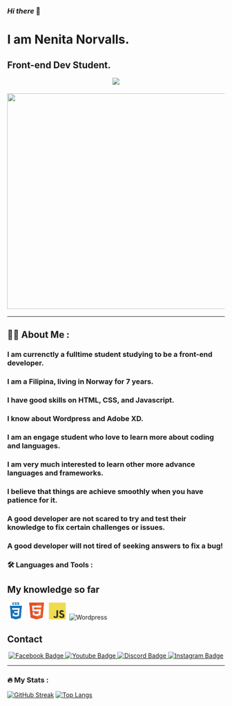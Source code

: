 ### *Hi there* 👋

# I am Nenita Norvalls. 
## Front-end Dev Student.
<div id="header" align="center">
  <img src="https://media.giphy.com/media/PgLLtnqHts1woXeKpy/giphy.gif" width="800"/>
</div>

 <div align="center">
   <img src="https://komarev.com/ghpvc/?username=Nenorvalls&style=flat-square&color=blue" alt="" align="center"/>
</div>

<div align="center">
  <img src="https://media.giphy.com/media/dWesBcTLavkZuG35MI/giphy.gif" width="800" height="500"/>
</div>

---

## :woman_technologist: About Me :
### I am currenctly a fulltime student studying to be a front-end developer.
### I am a Filipina, living in Norway for 7 years.
### I have good skills on HTML, CSS, and Javascript.
### I know about Wordpress and Adobe XD. 
### I am an engage student who love to learn more about coding and languages.
### I am very much interested to learn other more advance languages and frameworks.
### I believe that things are achieve smoothly when you have patience for it. 
### A good developer are not scared to try and test their knowledge to fix certain challenges or issues.
### A good developer will not tired of seeking answers to fix a bug!
### :hammer_and_wrench: Languages and Tools :
<div>
 
 ## My knowledge so far
  <img src="https://github.com/devicons/devicon/blob/master/icons/css3/css3-plain-wordmark.svg" title="CSS3" alt="CSS" width="40" height="40"/>&nbsp;
  <img src="https://github.com/devicons/devicon/blob/master/icons/html5/html5-original.svg" title="HTML5" alt="HTML" width="40" height="40"/>&nbsp;
  <img src="https://github.com/devicons/devicon/blob/master/icons/javascript/javascript-original.svg" title="JavaScript" alt="JavaScript" width="40" height="40"/>&nbsp;
  <img src="https://cdn.jsdelivr.net/gh/devicons/devicon/icons/wordpress/wordpress-plain-wordmark.svg" title="Wordpress" alt="Wordpress" width="40" height="40"/>&nbsp;

## Contact 

<div id="badges" align="center">
  <a href="www.facebook.com">
    <img src="https://img.shields.io/badge/facebook-blue?style=for-the-badge&logo=facebook&logoColor=white" alt="Facebook Badge"/>
  </a>
  <a href="your-youtube-URL">
    <img src="https://img.shields.io/badge/YouTube-red?style=for-the-badge&logo=youtube&logoColor=white" alt="Youtube Badge"/>
  </a>
  <a href="www.discord.com">
    <img src="https://img.shields.io/badge/discord-violet?style=for-the-badge&logo=discord&logoColor=white" alt="Discord Badge"/>
  </a>
   <a href="www.instagram.com">
    <img src="https://img.shields.io/badge/instagram-red?style=for-the-badge&logo=insragram&logoColor=white" alt="Instagram Badge"/>
  </a>
</div>

---
### :fire: My Stats :
[![GitHub Streak](http://github-readme-streak-stats.herokuapp.com?user=Nenorvalls&theme=dark&background=000000)](https://git.io/streak-stats)
[![Top Langs](https://github-readme-stats.vercel.app/api/top-langs/?username=Nenorvalls&layout=compact&theme=vision-friendly-dark)](https://github.com/anuraghazra/github-readme-stats)

